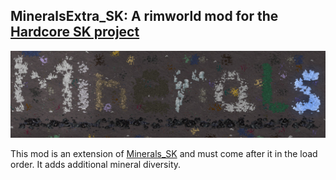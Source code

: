 MineralsExtra\_SK: A rimworld mod for the [Hardcore SK project](https://github.com/skyarkhangel/Hardcore-SK)
------------------------------------------------------------------------------------------------------------

![](About/Preview.jpg)

This mod is an extension of
[Minerals\_SK](https://github.com/zachary-foster/Minerals_SK) and must
come after it in the load order. It adds additional mineral diversity.
